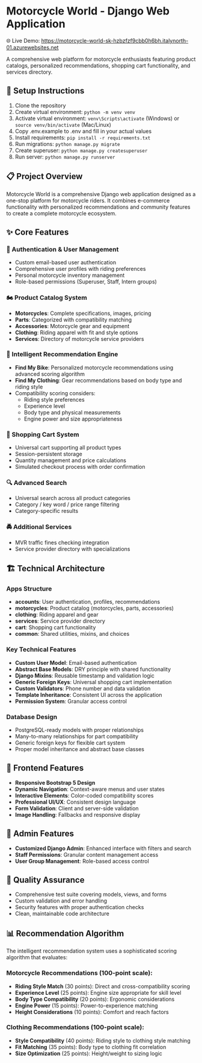 # Motorcycle World - Django Web Application

🌐 Live Demo: https://motorcycle-world-sk-hzbzfzf9cbb0h6bh.italynorth-01.azurewebsites.net

A comprehensive web platform for motorcycle enthusiasts featuring product catalogs, personalized recommendations, shopping cart functionality, and services directory.

## 🚀 Setup Instructions

1. Clone the repository
2. Create virtual environment: `python -m venv venv`
3. Activate virtual environment: `venv\Scripts\activate` (Windows) or `source venv/bin/activate` (Mac/Linux)
4. Copy .env.example to .env and fill in your actual values
5. Install requirements: `pip install -r requirements.txt`
6. Run migrations: `python manage.py migrate`
7. Create superuser: `python manage.py createsuperuser`
8. Run server: `python manage.py runserver`

## 📋 Project Overview

Motorcycle World is a comprehensive Django web application designed as a one-stop platform for motorcycle riders. It combines e-commerce functionality with personalized recommendations and community features to create a complete motorcycle ecosystem.

## ✨ Core Features

### 🔐 Authentication & User Management
- Custom email-based user authentication
- Comprehensive user profiles with riding preferences
- Personal motorcycle inventory management
- Role-based permissions (Superuser, Staff, Intern groups)

### 🏍️ Product Catalog System
- **Motorcycles**: Complete specifications, images, pricing
- **Parts**: Categorized with compatibility matching
- **Accessories**: Motorcycle gear and equipment
- **Clothing**: Riding apparel with fit and style options
- **Services**: Directory of motorcycle service providers

### 🎯 Intelligent Recommendation Engine
- **Find My Bike**: Personalized motorcycle recommendations using advanced scoring algorithm
- **Find My Clothing**: Gear recommendations based on body type and riding style
- Compatibility scoring considers:
  - Riding style preferences
  - Experience level
  - Body type and physical measurements
  - Engine power and size appropriateness

### 🛒 Shopping Cart System
- Universal cart supporting all product types
- Session-persistent storage
- Quantity management and price calculations
- Simulated checkout process with order confirmation

### 🔍 Advanced Search
- Universal search across all product categories
- Category / key word / price range filtering
- Category-specific results

### 🚔 Additional Services
- MVR traffic fines checking integration
- Service provider directory with specializations

## 🏗️ Technical Architecture

### Apps Structure
- **accounts**: User authentication, profiles, recommendations
- **motorcycles**: Product catalog (motorcycles, parts, accessories)
- **clothing**: Riding apparel and gear
- **services**: Service provider directory
- **cart**: Shopping cart functionality
- **common**: Shared utilities, mixins, and choices

### Key Technical Features
- **Custom User Model**: Email-based authentication
- **Abstract Base Models**: DRY principle with shared functionality
- **Django Mixins**: Reusable timestamp and validation logic
- **Generic Foreign Keys**: Universal shopping cart implementation
- **Custom Validators**: Phone number and data validation
- **Template Inheritance**: Consistent UI across the application
- **Permission System**: Granular access control

### Database Design
- PostgreSQL-ready models with proper relationships
- Many-to-many relationships for part compatibility
- Generic foreign keys for flexible cart system
- Proper model inheritance and abstract base classes

## 🎨 Frontend Features
- **Responsive Bootstrap 5 Design**
- **Dynamic Navigation**: Context-aware menus and user states  
- **Interactive Elements**: Color-coded compatibility scores
- **Professional UI/UX**: Consistent design language
- **Form Validation**: Client and server-side validation
- **Image Handling**: Fallbacks and responsive display

## 🔧 Admin Features
- **Customized Django Admin**: Enhanced interface with filters and search
- **Staff Permissions**: Granular content management access
- **User Group Management**: Role-based access control

## 🧪 Quality Assurance
- Comprehensive test suite covering models, views, and forms
- Custom validation and error handling
- Security features with proper authentication checks
- Clean, maintainable code architecture

## 📊 Recommendation Algorithm

The intelligent recommendation system uses a sophisticated scoring algorithm that evaluates:

### Motorcycle Recommendations (100-point scale):
- **Riding Style Match** (30 points): Direct and cross-compatibility scoring
- **Experience Level** (25 points): Engine size appropriate for skill level  
- **Body Type Compatibility** (20 points): Ergonomic considerations
- **Engine Power** (15 points): Power-to-experience matching
- **Height Considerations** (10 points): Comfort and reach factors

### Clothing Recommendations (100-point scale):
- **Style Compatibility** (40 points): Riding style to clothing style matching
- **Fit Matching** (35 points): Body type to clothing fit correlation
- **Size Optimization** (25 points): Height/weight to sizing logic
